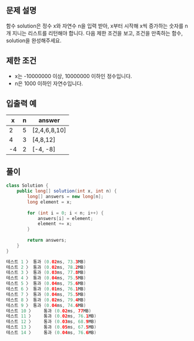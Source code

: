 ## **문제 설명**

함수 solution은 정수 x와 자연수 n을 입력 받아, x부터 시작해 x씩 증가하는 숫자를 n개 지니는 리스트를 리턴해야 합니다. 다음 제한 조건을 보고, 조건을 만족하는 함수, solution을 완성해주세요.

## **제한 조건**

- x는 -10000000 이상, 10000000 이하인 정수입니다.
- n은 1000 이하인 자연수입니다.

## **입출력 예**

| x | n | answer |
| --- | --- | --- |
| 2 | 5 | [2,4,6,8,10] |
| 4 | 3 | [4,8,12] |
| -4 | 2 | [-4, -8] |

## 풀이

```java
class Solution {
    public long[] solution(int x, int n) {
        long[] answers = new long[n];
        long element = x;
        
        for (int i = 0; i < n; i++) {
            answers[i] = element;
            element += x;
        }
        
        return answers;
    }
}

테스트 1 〉	통과 (0.02ms, 73.3MB)
테스트 2 〉	통과 (0.02ms, 78.2MB)
테스트 3 〉	통과 (0.03ms, 77.8MB)
테스트 4 〉	통과 (0.04ms, 75.5MB)
테스트 5 〉	통과 (0.04ms, 75.6MB)
테스트 6 〉	통과 (0.01ms, 76.1MB)
테스트 7 〉	통과 (0.04ms, 75.5MB)
테스트 8 〉	통과 (0.02ms, 79.4MB)
테스트 9 〉	통과 (0.04ms, 74.6MB)
테스트 10 〉	통과 (0.02ms, 77MB)
테스트 11 〉	통과 (0.02ms, 76.1MB)
테스트 12 〉	통과 (0.03ms, 68.9MB)
테스트 13 〉	통과 (0.05ms, 67.5MB)
테스트 14 〉	통과 (0.04ms, 76.6MB)
```